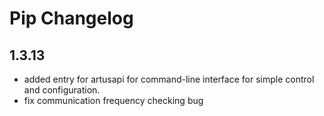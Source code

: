 # Pip Changelog

## 1.3.13
* added entry for artusapi for command-line interface for simple control and configuration.
* fix communication frequency checking bug